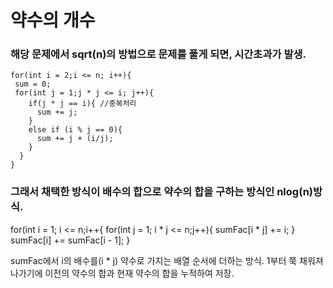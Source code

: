 약수의 개수
===========

### 해당 문제에서 sqrt(n)의 방법으로 문제를 풀게 되면, 시간초과가 발생.

```
for(int i = 2;i <= n; i++){  
 sum = 0;
 for(int j = 1;j * j <= i; j++){
    if(j * j == i){ //중복처리
      sum += j;
    }
    else if (i % j == 0){
      sum += j + (i/j);
    }
  }
}
```

### 그래서 채택한 방식이 배수의 합으로 약수의 합을 구하는 방식인 nlog(n)방식.

for(int i = 1; i <= n;i++{
  for(int j = 1; i * j <= n;j++){
    sumFac[i * j] += i;
  }
  sumFac[i] += sumFac[i - 1];
}

sumFac에서 i의 배수를(i * j) 약수로 가지는 배열 순서에 더하는 방식.
1부터 쭉 채워져 나가기에 이전의 약수의 합과 현재 약수의 합을 누적하여 저장.
